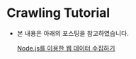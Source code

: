 # Crawling Tutorial

- 본 내용은 아래의 포스팅을 참고하였습니다.

    [Node.js를 이용한 웹 데이터 수집하기](https://ansuchan.com/nodejs-web-crawling-with-cheerio/)
